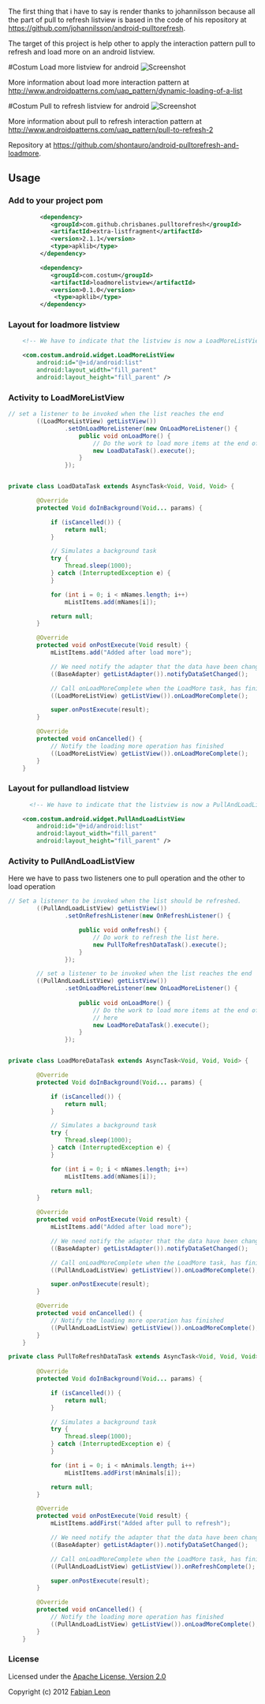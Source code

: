The first thing that i have to say is render thanks to johannilsson because
all the part of pull to refresh listview is based in the code of his repository 
at <https://github.com/johannilsson/android-pulltorefresh>.

The target of this project is help other to apply the  interaction pattern 
pull to refresh and load more on an android listview.  

#Costum Load more listview for android
![Screenshot](https://github.com/shontauro/android-pulltorefresh-and-loadmore/raw/master/loadmore.png)

More information about load more interaction pattern 
at <http://www.androidpatterns.com/uap_pattern/dynamic-loading-of-a-list>

#Costum Pull to refresh listview for android
![Screenshot](https://github.com/shontauro/android-pulltorefresh-and-loadmore/raw/master/pulltorefresh.png)

More information about pull to refresh interaction pattern 
at <http://www.androidpatterns.com/uap_pattern/pull-to-refresh-2>

Repository at <https://github.com/shontauro/android-pulltorefresh-and-loadmore>.

## Usage
### Add to your project pom
``` xml
         <dependency>
            <groupId>com.github.chrisbanes.pulltorefresh</groupId>
            <artifactId>extra-listfragment</artifactId>
            <version>2.1.1</version>
            <type>apklib</type>
         </dependency>

         <dependency>
            <groupId>com.costum</groupId>
            <artifactId>loadmorelistview</artifactId>
            <version>0.1.0</version>
             <type>apklib</type>
         </dependency>
```

### Layout for loadmore listview

``` xml
    <!-- We have to indicate that the listview is now a LoadMoreListView -->

    <com.costum.android.widget.LoadMoreListView
        android:id="@+id/android:list"
        android:layout_width="fill_parent"
        android:layout_height="fill_parent" />
```
### Activity to LoadMoreListView


``` java
// set a listener to be invoked when the list reaches the end
		((LoadMoreListView) getListView())
				.setOnLoadMoreListener(new OnLoadMoreListener() {
					public void onLoadMore() {
						// Do the work to load more items at the end of list here
						new LoadDataTask().execute();
					}
				});


private class LoadDataTask extends AsyncTask<Void, Void, Void> {

		@Override
		protected Void doInBackground(Void... params) {

			if (isCancelled()) {
				return null;
			}

			// Simulates a background task
			try {
				Thread.sleep(1000);
			} catch (InterruptedException e) {
			}

			for (int i = 0; i < mNames.length; i++)
				mListItems.add(mNames[i]);

			return null;
		}

		@Override
		protected void onPostExecute(Void result) {
			mListItems.add("Added after load more");

			// We need notify the adapter that the data have been changed
			((BaseAdapter) getListAdapter()).notifyDataSetChanged();

			// Call onLoadMoreComplete when the LoadMore task, has finished
			((LoadMoreListView) getListView()).onLoadMoreComplete();

			super.onPostExecute(result);
		}

		@Override
		protected void onCancelled() {
			// Notify the loading more operation has finished
			((LoadMoreListView) getListView()).onLoadMoreComplete();
		}
	}
``` 


### Layout for pullandload listview

``` xml
      <!-- We have to indicate that the listview is now a PullAndLoadListView -->

    <com.costum.android.widget.PullAndLoadListView
        android:id="@+id/android:list"
        android:layout_width="fill_parent"
        android:layout_height="fill_parent" />
```
### Activity to PullAndLoadListView

Here we have to pass two listeners one to pull operation and the other to load operation

``` java
// Set a listener to be invoked when the list should be refreshed.
		((PullAndLoadListView) getListView())
				.setOnRefreshListener(new OnRefreshListener() {

					public void onRefresh() {
						// Do work to refresh the list here.
						new PullToRefreshDataTask().execute();
					}
				});

		// set a listener to be invoked when the list reaches the end
		((PullAndLoadListView) getListView())
				.setOnLoadMoreListener(new OnLoadMoreListener() {
					
					public void onLoadMore() {
						// Do the work to load more items at the end of list
						// here
						new LoadMoreDataTask().execute();
					}
				});


private class LoadMoreDataTask extends AsyncTask<Void, Void, Void> {

		@Override
		protected Void doInBackground(Void... params) {

			if (isCancelled()) {
				return null;
			}

			// Simulates a background task
			try {
				Thread.sleep(1000);
			} catch (InterruptedException e) {
			}

			for (int i = 0; i < mNames.length; i++)
				mListItems.add(mNames[i]);

			return null;
		}

		@Override
		protected void onPostExecute(Void result) {
			mListItems.add("Added after load more");

			// We need notify the adapter that the data have been changed
			((BaseAdapter) getListAdapter()).notifyDataSetChanged();

			// Call onLoadMoreComplete when the LoadMore task, has finished
			((PullAndLoadListView) getListView()).onLoadMoreComplete();

			super.onPostExecute(result);
		}

		@Override
		protected void onCancelled() {
			// Notify the loading more operation has finished
			((PullAndLoadListView) getListView()).onLoadMoreComplete();
		}
	}

private class PullToRefreshDataTask extends AsyncTask<Void, Void, Void> {
	
		@Override
		protected Void doInBackground(Void... params) {

			if (isCancelled()) {
				return null;
			}

			// Simulates a background task
			try {
				Thread.sleep(1000);
			} catch (InterruptedException e) {
			}

			for (int i = 0; i < mAnimals.length; i++)
				mListItems.addFirst(mAnimals[i]);

			return null;
		}

		@Override
		protected void onPostExecute(Void result) {
			mListItems.addFirst("Added after pull to refresh");

			// We need notify the adapter that the data have been changed
			((BaseAdapter) getListAdapter()).notifyDataSetChanged();

			// Call onLoadMoreComplete when the LoadMore task, has finished
			((PullAndLoadListView) getListView()).onRefreshComplete();

			super.onPostExecute(result);
		}

		@Override
		protected void onCancelled() {
			// Notify the loading more operation has finished
			((PullAndLoadListView) getListView()).onLoadMoreComplete();
		}
	}
``` 


### License
Licensed under the [Apache License, Version 2.0](http://www.apache.org/licenses/LICENSE-2.0.html)

Copyright (c) 2012 [Fabian Leon](http://yelamablog.blogspot.com/)


